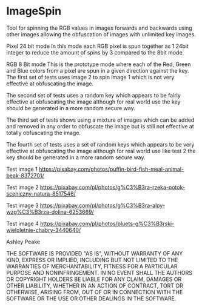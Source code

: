 # ImageSpin
Tool for spinning the RGB values in images forwards and backwards using other images allowing the obfuscation of images with unlimited key images.

Pixel 24 bit mode
In this mode each RGB pixel is spun together as 1 24bit integer to reduce the amount of spins by 3 compared to the 8bit mode.

RGB 8 Bit mode
This is the prototype mode where each of the Red, Green and Blue colors from a pixel are spun in a given direction against the key. The first set of tests uses image 2 to spin image 1 which is not very effective at obfuscating the image.

The second set of tests uses a random key which appears to be fairly effective at obfuscating the image although for real world use the key should be generated in a more random secure way.

The third set of tests shows using a mixture of images which can be added and removed in any order to obfuscate the image but is still not effective at totally obfuscating the image.

The fourth set of tests uses a set of random keys which appears to be very effective at obfuscating the image although for real world use like test 2 the key should be generated in a more random secure way.

Test image 1 https://pixabay.com/photos/puffin-bird-fish-meal-animal-beak-8372701/

Test image 2 https://pixabay.com/pl/photos/g%C3%B3ra-rzeka-potok-sceniczny-natura-8517546/

Test image 3 https://pixabay.com/pl/photos/g%C3%B3ra-alpy-wzg%C3%B3rza-dolina-6253669/

Test image 4 https://pixabay.com/pl/photos/bluets-g%C3%B3rski-wieloletnie-chabry-3440640/

Ashley Peake 

THE SOFTWARE IS PROVIDED "AS IS", WITHOUT WARRANTY OF ANY KIND, EXPRESS OR
IMPLIED, INCLUDING BUT NOT LIMITED TO THE WARRANTIES OF MERCHANTABILITY,
FITNESS FOR A PARTICULAR PURPOSE AND NONINFRINGEMENT. IN NO EVENT SHALL THE
AUTHORS OR COPYRIGHT HOLDERS BE LIABLE FOR ANY CLAIM, DAMAGES OR OTHER
LIABILITY, WHETHER IN AN ACTION OF CONTRACT, TORT OR OTHERWISE, ARISING FROM,
OUT OF OR IN CONNECTION WITH THE SOFTWARE OR THE USE OR OTHER DEALINGS IN THE
SOFTWARE.
